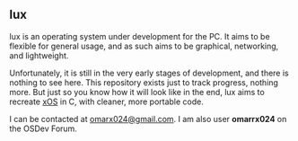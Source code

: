 
## lux
lux is an operating system under development for the PC. It aims to be flexible for general usage, and as such aims to be graphical, networking, and lightweight.  

Unfortunately, it is still in the very early stages of development, and there is nothing to see here. This repository exists just to track progress, nothing more. But just so you know how it will look like in the end, lux aims to recreate [xOS](https://github.com/omarrx024/xos) in C, with cleaner, more portable code.  

I can be contacted at omarx024@gmail.com. I am also user **omarrx024** on the OSDev Forum.  

